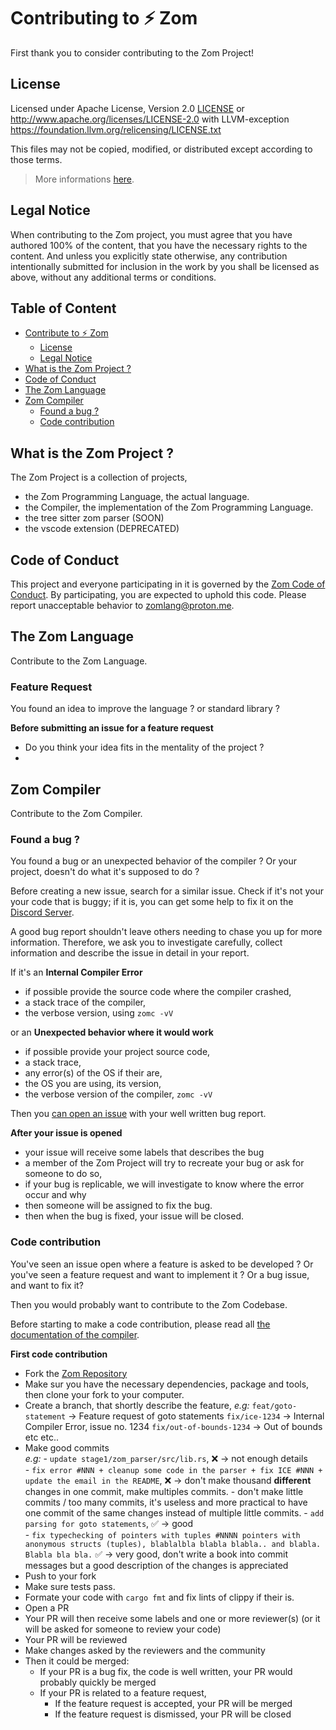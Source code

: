 # Contributing to ⚡ Zom

First thank you to consider contributing to the Zom Project!

## License

Licensed under Apache License, Version 2.0 [LICENSE](https://github.com/zom-lang/zom/blob/main/LICENSE) or <http://www.apache.org/licenses/LICENSE-2.0> 
with LLVM-exception <https://foundation.llvm.org/relicensing/LICENSE.txt>

This files may not be copied, modified, or distributed except according to those terms.

> More informations [here](https://github.com/zom-lang/zom/blob/main/NOTICE).

## Legal Notice

When contributing to the Zom project, you must agree that you have authored 100% of the content, that you have the necessary
rights to the content. And unless you explicitly state otherwise, any contribution intentionally submitted for inclusion in
the work by you shall be licensed as above, without any additional terms or conditions.

## Table of Content

- [Contribute to ⚡ Zom](#contributing-to-⚡-zom)
  - [License](#license)
  - [Legal Notice](#legal-notice)
- [What is the Zom Project ?](#what-is-the-zom-project)
- [Code of Conduct](#code-of-conduct)
- [The Zom Language](#the-zom-language)
- [Zom Compiler](#zom-compiler)
  - [Found a bug ?](#found-a-bug)
  - [Code contribution](#code-contribution)

## What is the Zom Project ?

The Zom Project is a collection of projects,
* the Zom Programming Language, the actual language.
* the Compiler, the implementation of the Zom Programming Language.
* the tree sitter zom parser (SOON)
* the vscode extension (DEPRECATED)

## Code of Conduct

This project and everyone participating in it is governed by the [Zom Code of Conduct](/CODE_OF_CONDUCT.md).
By participating, you are expected to uphold this code. Please report unacceptable behavior
to <zomlang@proton.me>.

## The Zom Language

Contribute to the Zom Language.

### Feature Request

You found an idea to improve the language ? or standard library ?

**Before submitting an issue for a feature request**
* Do you think your idea fits in the mentality of the project ?
* 

## Zom Compiler

Contribute to the Zom Compiler.

### Found a bug ?

You found a bug or an unexpected behavior of the compiler ? Or your project, doesn't do what it's supposed to do ?

Before creating a new issue, search for a similar issue. Check if it's not your your code that is buggy;
if it is, you can get some help to fix it on the [Discord Server].

A good bug report shouldn't leave others needing to chase you up for more information. Therefore, we ask
you to investigate carefully, collect information and describe the issue in detail in your report.

If it's an
**Internal Compiler Error**
* if possible provide the source code where the compiler crashed,
* a stack trace of the compiler,
* the verbose version, using `zomc -vV`

or an
**Unexpected behavior where it would work**
* if possible provide your project source code,
* a stack trace,
* any error(s) of the OS if their are,
* the OS you are using, its version,
* the verbose version of the compiler, `zomc -vV`

Then you [can open an issue](https://github.com/zom-lang/zom/issues/new/choose) with your well written bug report.

**After your issue is opened**
* your issue will receive some labels that describes the bug
* a member of the Zom Project will try to recreate your bug or ask for someone to do so,
* if your bug is replicable, we will investigate to know where the error occur and why
* then someone will be assigned to fix the bug.
* then when the bug is fixed, your issue will be closed.

### Code contribution

You've seen an issue open where a feature is asked to be developed ? Or you've seen a feature request
and want to implement it ? Or a bug issue, and want to fix it?

Then you would probably want to contribute to the Zom Codebase.

Before starting to make a code contribution, please read all [the documentation of the compiler](compiler/).

**First code contribution**
* Fork the [Zom Repository]
* Make sur you have the necessary dependencies, package and tools, then clone your fork to your computer.
* Create a branch, that shortly describe the feature, 
  *e.g:* `feat/goto-statement` -> Feature request of goto statements
         `fix/ice-1234` -> Internal Compiler Error, issue no. 1234
         `fix/out-of-bounds-1234` -> Out of bounds etc etc..
* Make good commits<br/>
  *e.g:* - `update stage1/zom_parser/src/lib.rs`, ❌ -> not enough details<br/>
         - `fix error #NNN + cleanup some code in the parser + fix ICE #NNN + update the email in the README`,
            ❌ -> don't make thousand **different** changes in one commit, make multiples commits.
         - don't make little commits / too many commits, it's useless and more practical to have one commit of
           the same changes instead of multiple little commits.
         - `add parsing for goto statements`, ✅ -> good<br/>
         - `fix typechecking of pointers with tuples #NNNN
            pointers with anonymous structs (tuples), blablalbla
            blabla blabla.. and blabla. Blabla bla bla.`
            ✅ -> very good, don't write a book into commit messages but a good description of the changes is appreciated<br/>
* Push to your fork
* Make sure tests pass.
* Formate your code with `cargo fmt` and fix lints of clippy if their is.
* Open a PR
* Your PR will then receive some labels and one or more reviewer(s) (or it will be asked for someone to review your code)
* Your PR will be reviewed
* Make changes asked by the reviewers and the community
* Then it could be merged:
  - If your PR is a bug fix, the code is well written, your PR would probably quickly be merged
  - If your PR is related to a feature request,
    - If the feature request is accepted, your PR will be merged
    - If the feature request is dismissed, your PR will be closed


[Discord Server]: https://discord.gg/pcDknYP9Bf
[Zom Repository]: https://github.com/zom-lang/zom/